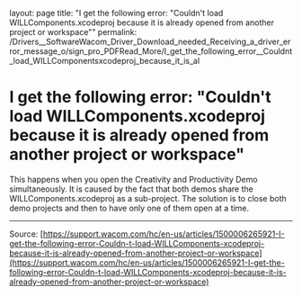 layout: page
title: "I get the following error:  "Couldn't load WILLComponents.xcodeproj because it is already opened from another project or workspace""
permalink: /Drivers__SoftwareWacom_Driver_Download_needed_Receiving_a_driver_error_message_o/sign_pro_PDFRead_More/I_get_the_following_error__Couldnt_load_WILLComponentsxcodeproj_because_it_is_al

# I get the following error:  "Couldn't load WILLComponents.xcodeproj because it is already opened from another project or workspace"

This happens when you open the Creativity and Productivity Demo simultaneously. It is caused by the fact that both demos share the WILLComponents.xcodeproj as a sub-project. The solution is to close both demo projects and then to have only one of them open at a time.

---
Source: [https://support.wacom.com/hc/en-us/articles/1500006265921-I-get-the-following-error-Couldn-t-load-WILLComponents-xcodeproj-because-it-is-already-opened-from-another-project-or-workspace](https://support.wacom.com/hc/en-us/articles/1500006265921-I-get-the-following-error-Couldn-t-load-WILLComponents-xcodeproj-because-it-is-already-opened-from-another-project-or-workspace)

